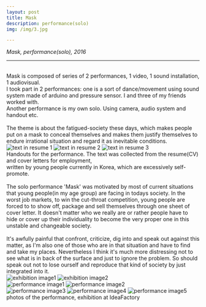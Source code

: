 ```yaml
---
layout: post
title: Mask
description: performance(solo)
img: /img/3.jpg

---
```


<i>Mask, performance(solo), 2016</i>

***


<br/>
Mask is composed of series of 2 performances, 1 video, 1 sound installation, 1 audiovisual. <br/>
I took part in 2 performances: one is a sort of dance/movement using sound system made of arduino and pressure sensor. I and three of my friends worked with.<br/>
Another performance is my own solo. Using camera, audio system and handout etc. <br/><br/>
The theme is about the fatigued-society these days, which makes people put on a mask to conceal themselves and makes them justify themselves to endure irrational situation and regard it as inevitable conditions.
<br/>

<div class="img_row">
	<img class="col one" src="{{ site.baseurl }}/img/31.jpg" alt="text in resume 1" title="text in resume 1"/>
	<img class="col one" src="{{ site.baseurl }}/img/32.jpg" alt="text in resume 2" title="text in resume 2"/>
	<img class="col one" src="{{ site.baseurl }}/img/33.jpg" alt="text in resume 3" title="text in resume 3"/>
</div>
<div class="col three caption">
	Handouts for the performance. The text was collected from the resume(CV) and cover letters for employment, <br/>written by young people currently in Korea, which are excessively self-promote.
</div>
<div class="img_row">
	<img class="col three" src="{{ site.baseurl }}/img/35.jpg" alt="" title="during the performance"/>
</div>

<br/>
The solo performance 'Mask' was motivated by most of current situations that young people(in my age group) are facing in todays society. In the worst job markets, to win the cut-throat competition, young people are forced to to show off, package and sell themselves through one sheet of cover letter. It doesn't matter who we really are or rather people have to hide or cover up their individuality to become the very proper one in this unstable and changeable society.
<br/><br/>
It's awfully painful that confront, criticize, dig into and speak out against this matter, as I'm also one of those who are in that situation and have to find and take my places. Nevertheless I think it's much more distressing not to see what is in back of the surface and just to ignore the problem. So should speak out not to lose ourself and reproduce that kind of society by just integrated into it.


<div class="img_row">
	<img class="col two" src="{{ site.baseurl }}/img/36.jpg" alt="exhibition image1" title="exhibition image1"/>
	<img class="col one" src="{{ site.baseurl }}/img/37.jpg" alt="exhibition image2" title="exhibition image2"/>
</div>

<div class="img_row">
<img class="col one" src="{{ site.baseurl }}/img/390.jpg" alt="performance image1" title="performance image1"/>
	<img class="col two" src="{{ site.baseurl }}/img/39.jpg" alt="performance image2" title="performance image2"/>
</div>

<div class="img_row">
	<img class="col one" src="{{ site.baseurl }}/img/392.jpg" alt="performance image3" title="performance image3"/>
	<img class="col one" src="{{ site.baseurl }}/img/394.jpg" alt="performance image4" title="performance image4"/>
	<img class="col one" src="{{ site.baseurl }}/img/395.jpg" alt="performance image5" title="performance image5"/>
</div>

<div class="col three caption">
	photos of the performance, exhibition at IdeaFactory
</div>


<br/><br/><br/>
